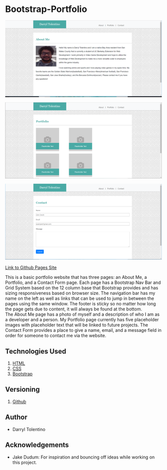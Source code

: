 # Bootstrap-Portfolio

![New Screenshot](images/bootstrap-about-me.PNG "Bootstrap version of About Me page website screenshot")

![New Screenshot](images/bootstrap-portfolio.PNG "Bootstrap version of Portfolio page website screenshot")

![New Screenshot](images/bootstrap-contact.PNG "Bootstrap version of Portfolio page website")

[Link to Github Pages Site](https://darryljltolentino.github.io/Bootstrap-Portfolio/)

This is a basic portfolio website that has three pages: an About Me, a Portfolio, and a Contact Form page. Each page has a Bootstrap Nav Bar and Grid System based on the 12 column base that Bootstrap provides and has sizing responsiveness based on browser size. The navigation bar has my name on the left as well as links that can be used to jump in between the pages using the same window. The footer is sticky so no matter how long the page gets due to content, it will always be found at the bottom.  
The About Me page has a photo of myself and a description of who I am as a developer and a person.
My Portfolio page currently has five placeholder images with placeholder text that will be linked to future projects.
The Contact Form provides a place to give a name, email, and a message field in order for someone to contact me via the website.

## Technologies Used
1) [HTML](https://developer.mozilla.org/en-US/docs/Web/HTML)
2) [CSS](https://developer.mozilla.org/en-US/docs/Web/CSS)
3) [Bootstrap](https://getbootstrap.com/)

## Versioning
1) [Github](https://github.com)

## Author
- Darryl Tolentino

## Acknowledgements
- Jake Dudum: For inspiration and bouncing off ideas while working on this project.